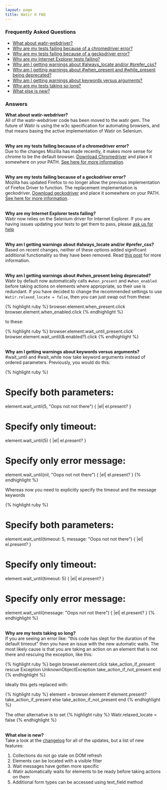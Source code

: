 ```yaml
---
layout: page
title: Watir 6 FAQ
---
```

### Frequently Asked Questions

* [What about watir-webdriver?](#A)
* [Why are my tests failing because of a chromedriver error?](#B)
* [Why are my tests failing because of a geckodriver error?](#C)
* [Why are my Internet Explorer tests failing?](#D)
* [Why am I getting warnings about #always_locate and/or #prefer_css?](#E)
* [Why am I getting warnings about \#when_present and \#while_present being deprecated?](#F)
* [Why am I getting warnings about keywords versus arguments?](#G)
* [Why are my tests taking so long?](#H)
* [What else is new?](#I)

### Answers

<span id="A">**What about watir-webdriver?**</span><br>
    All of the watir-webdriver code has been moved to the watir gem.
    The future of Watir is using the w3c specification for automating
    browsers, and that means basing the active implementation of Watir 
    on Selenium.
<br><br>

<span id="B">**Why are my tests failing because of a chromedriver error?**</span><br>
    Due to the changes Mozilla has made recently, it makes more sense for
    chrome to be the default browser.
    [Download Chromedriver](http://chromedriver.storage.googleapis.com/index.html)
    and place it somewhere on your PATH. 
    [See here for more information](https://github.com/SeleniumHQ/selenium/wiki/ChromeDriver).
<br><br>

<span id="C">**Why are my tests failing because of a geckodriver error?**</span><br>
    Mozilla has updated Firefox to no longer allow the previous implementation
    of Firefox Driver to function. The replacement implementation is 
    geckodriver. [Download geckodriver](https://github.com/mozilla/geckodriver/releases)
    and place it somewhere on your PATH. 
    [See here for more information](https://github.com/mozilla/geckodriver/blob/master/README.md).
<br><br>

<span id="D">**Why are my Internet Explorer tests failing?**</span><br>
    Watir now relies on the Selenium driver for Internet Explorer. If 
    you are having issues updating your tests to get them to pass, please 
    [ask us for help](http://watir.github.io/help/)
<br><br>

<span id="E">**Why am I getting warnings about #always_locate and/or #prefer_css?**</span><br>
    Based on recent changes, neither of these options added significant 
    additional functionality so they have been removed. 
    Read [this post](http://watir.github.io/watir-6-beta4/) for more information.
<br><br>

<span id="F">**Why am I getting warnings about #when_present being deprecated?**</span><br>
    Watir by default now automatically calls `#when_present` and
    `#when_enabled` before taking actions on elements where appropriate,
     so their use is redundant. If you have decided to change the
     recommended settings to use `Watir.relaxed_locate = false`, then
     you can just swap out from these:
     
{% highlight ruby %}
browser.element.when_present.click
browser.element.when_enabled.click
{% endhighlight %}

to these:

{% highlight ruby %}
browser.element.wait_until_present.click
browser.element.wait_until(&:enabled?).click
{% endhighlight %}
<br><br>

<span id="G">**Why am I getting warnings about keywords versus arguments?**</span><br>
    #wait_until and #wait_while now take keyword arguments instead of
    ordered parameters. Previously, you would do this:
    
{% highlight ruby %}
# Specify both parameters:
element.wait_until(5, "Oops not not there") { |el| el.present? }
# Specify only timeout:
element.wait_until(5) { |el| el.present? }
# Specify only error message:
element.wait_until(nil, "Oops not not there") { |el| el.present? }
{% endhighlight %}

Whereas now you need to explicitly specify the timeout and the message keywords

{% highlight ruby %}
# Specify both parameters:
element.wait_until(timeout: 5, message: "Oops not not there") { |el| el.present? }
# Specify only timeout:
element.wait_until(timeout: 5) { |el| el.present? }
# Specify only error message:
element.wait_until(message: "Oops not not there") { |el| el.present? }
{% endhighlight %}
<br><br>

<span id="H">**Why are my tests taking so long?**</span><br>
    If you are seeing an error like: "this code has slept for the 
    duration of the default timeout" then you have an issue with the
    new automatic waits. The most likely cause is that you are taking
    an action on an element that is not there and rescuing the exception, 
    like this:

{% highlight ruby %}
begin
  browser.element.click
  take_action_if_present
rescue Exception UnknownObjectException
  take_action_if_not_present
end
{% endhighlight %}

Ideally this gets replaced with:

{% highlight ruby %}
  element = browser.element
  if element.present?
    take_action_if_present
  else
    take_action_if_not_present
  end
{% endhighlight %}

The other alternative is to set 
{% highlight ruby %}
Watir.relaxed_locate = false 
{% endhighlight %}
<br><br>

<span id="I">**What else is new?**</span><br>
    Take a look at the [changelog](https://github.com/watir/watir/blob/master/CHANGES.md)
    for all of the updates, but a list of new features:

1. Collections do not go stale on DOM refresh
2. Elements can be located with a visible filter
3. Wait messages have gotten more specific
4. Watir automatically waits for elements to be ready before taking actions on them
5. Additional form types can be accessed using text_field method

